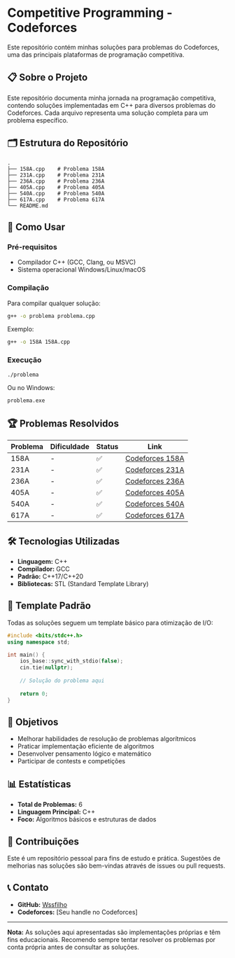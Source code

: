 # Competitive Programming - Codeforces

Este repositório contém minhas soluções para problemas do Codeforces, uma das principais plataformas de programação competitiva.

## 📋 Sobre o Projeto

Este repositório documenta minha jornada na programação competitiva, contendo soluções implementadas em C++ para diversos problemas do Codeforces. Cada arquivo representa uma solução completa para um problema específico.

## 🗂️ Estrutura do Repositório

```
.
├── 158A.cpp    # Problema 158A
├── 231A.cpp    # Problema 231A
├── 236A.cpp    # Problema 236A
├── 405A.cpp    # Problema 405A
├── 540A.cpp    # Problema 540A
├── 617A.cpp    # Problema 617A
└── README.md
```

## 🚀 Como Usar

### Pré-requisitos
- Compilador C++ (GCC, Clang, ou MSVC)
- Sistema operacional Windows/Linux/macOS

### Compilação
Para compilar qualquer solução:

```bash
g++ -o problema problema.cpp
```

Exemplo:
```bash
g++ -o 158A 158A.cpp
```

### Execução
```bash
./problema
```

Ou no Windows:
```bash
problema.exe
```

## 🏆 Problemas Resolvidos

| Problema | Dificuldade | Status | Link |
|----------|-------------|---------|------|
| 158A | - | ✅ | [Codeforces 158A](https://codeforces.com/problem/158/A) |
| 231A | - | ✅ | [Codeforces 231A](https://codeforces.com/problem/231/A) |
| 236A | - | ✅ | [Codeforces 236A](https://codeforces.com/problem/236/A) |
| 405A | - | ✅ | [Codeforces 405A](https://codeforces.com/problem/405/A) |
| 540A | - | ✅ | [Codeforces 540A](https://codeforces.com/problem/540/A) |
| 617A | - | ✅ | [Codeforces 617A](https://codeforces.com/problem/617/A) |

## 🛠️ Tecnologias Utilizadas

- **Linguagem:** C++
- **Compilador:** GCC
- **Padrão:** C++17/C++20
- **Bibliotecas:** STL (Standard Template Library)

## 📝 Template Padrão

Todas as soluções seguem um template básico para otimização de I/O:

```cpp
#include <bits/stdc++.h>
using namespace std;

int main() {
    ios_base::sync_with_stdio(false);
    cin.tie(nullptr);
    
    // Solução do problema aqui
    
    return 0;
}
```

## 🎯 Objetivos

- Melhorar habilidades de resolução de problemas algorítmicos
- Praticar implementação eficiente de algoritmos
- Desenvolver pensamento lógico e matemático
- Participar de contests e competições

## 📊 Estatísticas

- **Total de Problemas:** 6
- **Linguagem Principal:** C++
- **Foco:** Algoritmos básicos e estruturas de dados

## 🤝 Contribuições

Este é um repositório pessoal para fins de estudo e prática. Sugestões de melhorias nas soluções são bem-vindas através de issues ou pull requests.

## 📞 Contato

- **GitHub:** [Wssfilho](https://github.com/Wssfilho)
- **Codeforces:** [Seu handle no Codeforces]

---

**Nota:** As soluções aqui apresentadas são implementações próprias e têm fins educacionais. Recomendo sempre tentar resolver os problemas por conta própria antes de consultar as soluções.